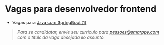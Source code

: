 # Vagas para desenvolvedor frontend

<!-- - Vagas para [Node com Express JS (0)](./backend-node.md) -->
- Vagas para [Java com SpringBoot (1)](./backend-java.md)

> _Para se candidatar, envie seu currículo para [pessoas@smarppy.com](mailto:pessoas@smarppy.com) com o título da vaga desejada no *assunto*._
